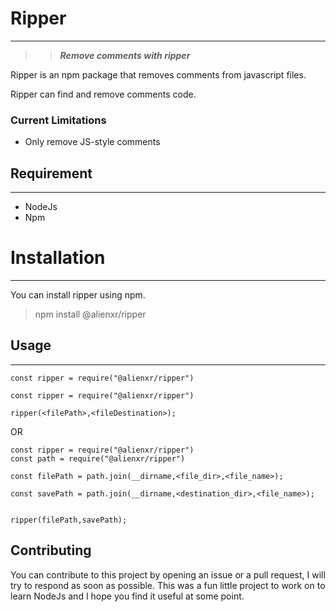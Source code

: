 # Ripper
---
>>***Remove comments with ripper***

Ripper is an npm package that removes comments from javascript files.

Ripper can find and remove comments code.


### Current Limitations
- Only remove JS-style comments

## Requirement
---
* NodeJs
* Npm

# Installation
---
You can install ripper using npm.
> npm install @alienxr/ripper


## Usage
---
```
const ripper = require("@alienxr/ripper")
```

```
const ripper = require("@alienxr/ripper")

ripper(<filePath>,<fileDestination>);
```

OR

```
const ripper = require("@alienxr/ripper")
const path = require("@alienxr/ripper")

const filePath = path.join(__dirname,<file_dir>,<file_name>);

const savePath = path.join(__dirname,<destination_dir>,<file_name>);


ripper(filePath,savePath);
```

## Contributing
You can contribute to this project by opening an issue or a pull request, I will try to respond as soon as possible. This was a fun little project to work on to learn NodeJs and I hope you find it useful at some point.